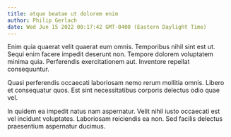 ```yaml
---
title: atque beatae ut dolorem enim
author: Philip Gerlach
date: Wed Jun 15 2022 00:17:42 GMT-0400 (Eastern Daylight Time)
---
```

Enim quia quaerat velit quaerat eum omnis. Temporibus nihil sint est ut. Sequi enim facere impedit deserunt non. Tempore dolorem voluptatem minima quia. Perferendis exercitationem aut. Inventore repellat consequuntur.

 Quasi perferendis occaecati laboriosam nemo rerum mollitia omnis. Libero et consequatur quos. Est sint necessitatibus corporis delectus odio quae vel.

 In quidem ea impedit natus nam aspernatur. Velit nihil iusto occaecati est vel incidunt voluptates. Laboriosam reiciendis ea non. Sed facilis delectus praesentium aspernatur ducimus.